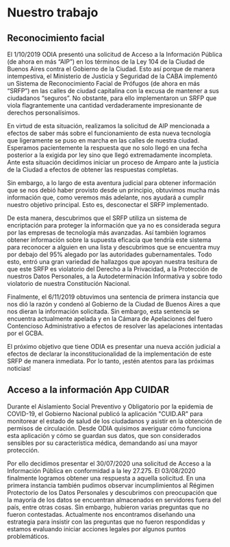 # Nuestro trabajo

## Reconocimiento facial

El 1/10/2019 ODIA presentó una solicitud de Acceso a la Información Pública (de ahora en más “AIP”) en los términos de la Ley 104 de la Ciudad de Buenos Aires contra el Gobierno de la Ciudad. Esto así porque de manera intempestiva, el Ministerio de Justicia y Seguridad de la CABA implementó un Sistema de Reconocimiento Facial de Prófugos (de ahora en más “SRFP”) en las calles de ciudad capitalina con la excusa de mantener a sus ciudadanos “seguros”. No obstante, para ello implementaron un SRFP que viola flagrantemente una cantidad verdaderamente impresionante de derechos personalísimos.

En virtud de esta situación, realizamos la solicitud de AIP mencionada a efectos de saber más sobre el funcionamiento de esta nueva tecnología que ligeramente se puso en marcha en las calles de nuestra ciudad. Esperamos pacientemente la respuesta que no solo llegó en una fecha posterior a la exigida por ley sino que llegó extremadamente incompleta. Ante esta situación decidimos iniciar un proceso de Amparo ante la justicia de la Ciudad a efectos de obtener las respuestas completas.

Sin embargo, a lo largo de esta aventura judicial para obtener información que se nos debió haber provisto desde un principio, obtuvimos mucha más información que, como veremos más adelante, nos ayudará a cumplir nuestro objetivo principal. Esto es, desconectar el SRFP implementado.

De esta manera, descubrimos que el SRFP utiliza un sistema de encriptación para proteger la información que ya no es considerada segura por las empresas de tecnología más avanzadas. Así también logramos obtener información sobre la supuesta eficacia que tendría este sistema para reconocer a alguien en una lista y descubrimos que se encuentra muy por debajo del 95% alegado por las autoridades gubernamentales. Todo esto, entró una gran variedad de hallazgos que apoyan nuestra tesitura de que este SRFP es violatorio del Derecho a la Privacidad, a la Protección de nuestros Datos Personales, a la Autodeterminación Informativa y sobre todo violatorio de nuestra Constitución Nacional.

Finalmente, el 6/11/2019 obtuvimos una sentencia de primera instancia que nos dió la razón y condenó al Gobierno de la Ciudad de Buenos Aires a que nos dieran la información solicitada. Sin embargo, esta sentencia se encuentra actualmente apelada y en la Cámara de Apelaciones del fuero Contencioso Administrativo a efectos de resolver las apelaciones intentadas por el GCBA.

El próximo objetivo que tiene ODIA es presentar una nueva acción judicial a efectos de declarar la inconstitucionalidad de la implementación de este SRFP de manera inmediata. Por lo tanto, ¡estén atentos para las próximas noticias!

## Acceso a la información App CUIDAR

Durante el Aislamiento Social Preventivo y Obligatorio por la epidemia de COVID-19, el Gobierno Nacional publicó la aplicación "CUID.AR" para monitorear el estado de salud de los ciudadanos y asistir en la obtención de permisos de circulación. Desde ODIA quisimos averiguar cómo funciona esta aplicación y cómo se guardan sus datos, que son considerados sensibles por su característica médica, demandando así una mayor protección.

Por ello decidimos presentar el 30/07/2020 una solicitud de Acceso a la Información Pública en conformidad a la ley 27.275. El 03/08/2020 finalmente logramos obtener una respuesta a aquella solicitud. En una primera instancia también pudimos observar incumplimientos al Régimen Protectorio de los Datos Personales y descubrimos con preocupación que la mayoría de los datos se encuentran almacenados en servidores fuera del país, entre otras cosas. Sin embargo, hubieron varias preguntas que no fueron contestadas. Actualmente nos encontramos diseñando una estrategia para insistir con las preguntas que no fueron respondidas y estamos evaluando iniciar acciones legales por algunos puntos problemáticos.
